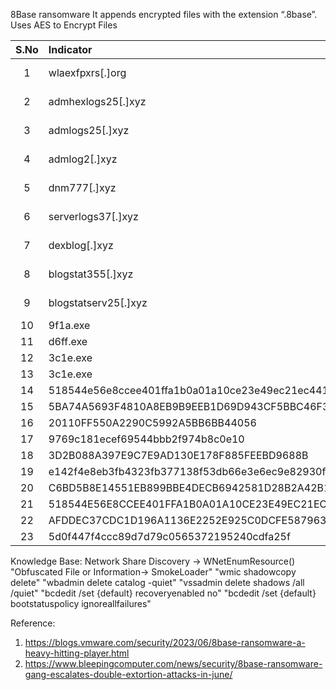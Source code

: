 8Base ransomware
It appends encrypted files with the extension “.8base”. Uses AES to Encrypt Files

| S.No | Indicator            | Type   | Comment |
|:-----:|:----------------|:---------|:--------------------|
|1  | wlaexfpxrs[.]org  | Domain  |  Web Request |
|2  | admhexlogs25[.]xyz	  | Domain  |  Web Request |
|3  | admlogs25[.]xyz		  | Domain  |  Web Request |
|4  | admlog2[.]xyz		  | Domain  |  Web Request |
|5  | dnm777[.]xyz			  | Domain  |  Web Request |
|6  | serverlogs37[.]xyz			  | Domain  |  Web Request |
|7  | dexblog[.]xyz				  | Domain  |  Web Request |
|8  | blogstat355[.]xyz				  | Domain  |  Web Request |
|9  | blogstatserv25[.]xyz				  | Domain  |  Web Request |
|10  | 9f1a.exe				  | File  |  - |
|11  | d6ff.exe			  | File  |  - |
|12  | 3c1e.exe			  | File  |  - |
|13  | 3c1e.exe			  | File  |  - |
|14  | 518544e56e8ccee401ffa1b0a01a10ce23e49ec21ec441c6c7c3951b01c1b19c  | SHA256  |  - |
|15 | 5BA74A5693F4810A8EB9B9EEB1D69D943CF5BBC46F319A32802C23C7654194B0  | SHA256  |  - |
|16 | 20110FF550A2290C5992A5BB6BB44056  | MD5  |  - |
|17 | 9769c181ecef69544bbb2f974b8c0e10  | MD5  |  - |
|18 | 3D2B088A397E9C7E9AD130E178F885FEEBD9688B  | SHA-1  |  - |
|19 | e142f4e8eb3fb4323fb377138f53db66e3e6ec9e82930f4b23dd91a5f7bd45d0  | SHA256  |  - |
|20  | C6BD5B8E14551EB899BBE4DECB6942581D28B2A42B159146BBC28316E6E14A64  | SHA256  |  - |
|21  | 518544E56E8CCEE401FFA1B0A01A10CE23E49EC21EC441C6C7C3951B01C1B19C  | SHA256  |  - |
|22  | AFDDEC37CDC1D196A1136E2252E925C0DCFE587963069D78775E0F174AE9CFE3  | SHA256  |  - |
|23  | 5d0f447f4ccc89d7d79c0565372195240cdfa25f  | SHA-1  |  - |


Knowledge Base: 
Network Share Discovery -> WNetEnumResource() 
"Obfuscated File or Information-> SmokeLoader" 
"wmic shadowcopy delete"
"wbadmin delete catalog -quiet"
"vssadmin delete shadows /all /quiet"
"bcdedit /set {default} recoveryenabled no"
"bcdedit /set {default} bootstatuspolicy ignoreallfailures"



Reference:
1. https://blogs.vmware.com/security/2023/06/8base-ransomware-a-heavy-hitting-player.html
2. https://www.bleepingcomputer.com/news/security/8base-ransomware-gang-escalates-double-extortion-attacks-in-june/
